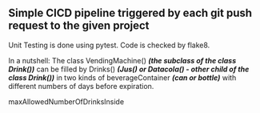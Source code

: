 ## Simple CICD pipeline triggered by each git push request to the given project
Unit Testing is done using pytest. Code is checked by flake8.  


In a nutshell: The class VendingMachine() **_(the subclass of the class Drink())_** can be filled by Drinks() **_(Jus() or Datacola() - other child of the class Drink())_** in two kinds of beverageContainer **_(can or bottle)_** with different numbers of days before expiration.

maxAllowedNumberOfDrinksInside
